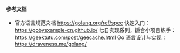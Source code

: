 #### 参考文档
- 官方语言规范文档
https://golang.org/ref/spec
快速入门：https://gobyexample-cn.github.io/
七日实现系列，适合小项目练手：https://geektutu.com/post/geecache.html
Go 语言设计与实现：https://draveness.me/golang/
